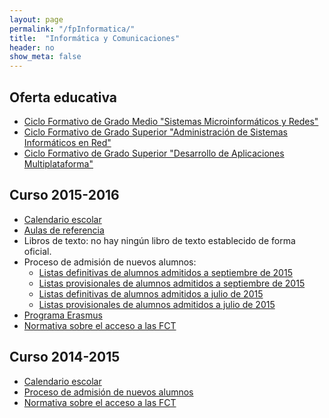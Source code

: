 ```yaml
---
layout: page
permalink: "/fpInformatica/"
title:  "Informática y Comunicaciones"
header: no
show_meta: false
---
```



## Oferta educativa

* [Ciclo Formativo de Grado Medio "Sistemas Microinformáticos y Redes"](http://www.educa.jcyl.es/dpleon/en/area-programas-educativos-p/formacion-profesional/formacion-profesional-provincia-leon/presentacion-formacion-profesional-provincia-leon/ciclos-formativos/grado-medio/tecnico-sistemas-microinformaticos-redes)
* [Ciclo Formativo de Grado Superior "Administración de Sistemas Informáticos en Red"](http://www.educa.jcyl.es/dpleon/en/area-programas-educativos-p/formacion-profesional/formacion-profesional-provincia-leon/presentacion-formacion-profesional-provincia-leon/ciclos-formativos/grado-superior/tecnico-superior-administracion-sistemas-informaticos-red)
* [Ciclo Formativo de Grado Superior "Desarrollo de Aplicaciones Multiplataforma"](http://www.educa.jcyl.es/dpleon/en/area-programas-educativos-p/formacion-profesional/formacion-profesional-provincia-leon/presentacion-formacion-profesional-provincia-leon/ciclos-formativos/grado-superior/tecnico-superior-desarrollo-aplicaciones-multiplataforma)


## Curso 2015-2016

* [Calendario escolar](http://www.educa.jcyl.es/es/informacion/calendario-escolar-2015-2016)
* [Aulas de referencia](/noticias/aulas-de-referencia-2015-2016/)
* Libros de texto: no hay ningún libro de texto establecido de forma oficial.
* Proceso de admisión de nuevos alumnos:
  * [Listas definitivas de alumnos admitidos a septiembre de 2015](https://docs.google.com/spreadsheets/d/1ba-rapV5t2tLRvqL5tHyjNk6Ails1agiqfHCUroX1ag/pubhtml)
  * [Listas provisionales de alumnos admitidos a septiembre de 2015](https://docs.google.com/spreadsheets/d/1TVfBpzArrA92w-BS5m0h1qZHxEzxc9cC5Y7HYt9vdmE/pubhtml)
  * [Listas definitivas de alumnos admitidos a julio de 2015](https://drive.google.com/uc?export=download&id=0B4jaZeMGL7HsX2V4czVwbFpXMjg)
  * [Listas provisionales de alumnos admitidos a julio de 2015](https://drive.google.com/uc?export=download&id=0B4jaZeMGL7HsNnpVQ0VTVWE4VTQ)
* [Programa Erasmus](/erasmus/)
* [Normativa sobre el acceso a las FCT](/normativaAccesoFCT/)


## Curso 2014-2015

* [Calendario escolar](http://www.educa.jcyl.es/es/informacion/calendario-escolar-2014-2015)
* [Proceso de admisión de nuevos alumnos](https://6270dac08034eb261a315b389159e8ad45c7b93d.googledrive.com/host/0BwMgXZ83HVDlSW9UM0RERl9xYzg/)
* [Normativa sobre el acceso a las FCT](/normativaAccesoFCT/)

